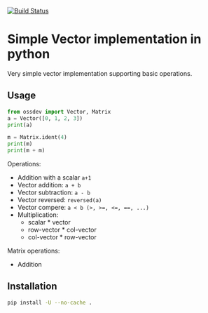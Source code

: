 [![Build Status](https://travis-ci.com/TomasJani/open-source-development-course-hw02-1.svg?branch=pr%2Fstep1)](https://travis-ci.com/TomasJani/open-source-development-course-hw02-1)

# Simple Vector implementation in python 

Very simple vector implementation supporting basic operations.

## Usage

```python
from ossdev import Vector, Matrix
a = Vector([0, 1, 2, 3])
print(a)

m = Matrix.ident(4)
print(m)
print(m + m)
```

Operations:
- Addition with a scalar `a+1`
- Vector addition: `a + b`
- Vector subtraction: `a - b`
- Vector reversed: `reversed(a)`
- Vector compere: `a < b (>, >=, <=, ==, ...)`
- Multiplication:
  - scalar * vector
  - row-vector * col-vector
  - col-vector * row-vector

Matrix operations:
- Addition

## Installation

```bash
pip install -U --no-cache . 
```
